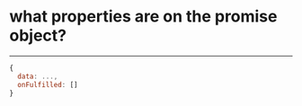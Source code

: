 # what properties are on the promise object?

---

```javascript
{
  data: ...,
  onFulfilled: []
}
```
